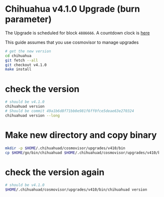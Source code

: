 # Chihuahua v4.1.0 Upgrade (burn parameter)

The Upgrade is scheduled for block `4886666`. A countdown clock is [here](https://www.mintscan.io/chihuahua/blocks/4886666)

This guide assumes that you use cosmovisor to manage upgrades

```bash
# get the new version
cd chihuahua
git fetch --all
git checkout v4.1.0
make install
```

# check the version

```bash
# should be v4.1.0
chihuahuad version
# Should be commit 49a1b6d8f71bb0e981f6ff0fce5deae63e270324
chihuahuad version --long
```

# Make new directory and copy binary

```bash
mkdir -p $HOME/.chihuahuad/cosmovisor/upgrades/v410/bin
cp $HOME/go/bin/chihuahuad $HOME/.chihuahuad/cosmovisor/upgrades/v410/bin
```

# check the version again

```bash
# should be v4.1.0
$HOME/.chihuahuad/cosmovisor/upgrades/v410/bin/chihuahuad version
```
